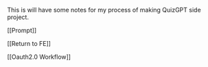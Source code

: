 This is will have some notes for my process of making QuizGPT side project.

  

[[Prompt]]

[[Return to FE]]

[[Oauth2.0 Workflow]]